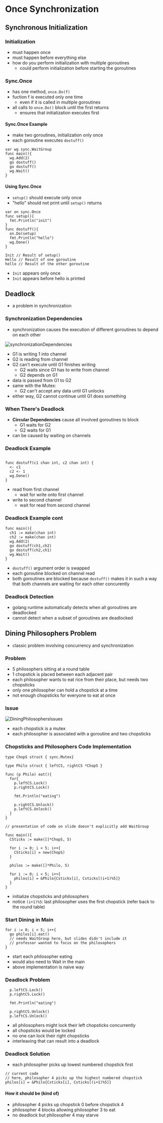# Once Synchronization

## Synchronous Initialization

### Initialization

- must happen once
- must happen before everything else
- how do you perform initialization with multiple goroutines
  - could perform initialization before starting the goroutines

### Sync.Once

- has one method, `once.Do(f)`
- fuction f is executed only one time
  - even if it is called in multiple goroutines
- all calls to `once.Do()` block until the first returns
  - ensures that initialization executes first

#### Sync.Once Example

- make two goroutines, initialization only once
- each goroutine executes `dostuff()`

```golang
var wg sync.WaitGroup
func main(){
  wg.Add(2)
  go dostuff()
  go dostuff()
  wg.Wait()
}
```

#### Using Sync.Once

- `setup()` should execute only once
- "hello" should not print until `setup()` returns

```golang
var on sync.Once
func setup(){
  fmt.Println("init")
}
func dostuff(){
  on.Do(setup)
  fmt.Println("hello")
  wg.Done()
}
```

```output
Init // Result of setup()
Hello // Result of one goroutine
hello // Result of the other goroutine
```

- `Init` appears only once
- `Init` appears before hello is printed

## Deadlock

- a problem in synchronization

### Synchronization Dependencies

- synchronization causes the execution of different goroutines to depend on each other

![synchronizationDependencies](assets/synchronizationDependencies.png)

- G1 is writing 1 into channel
- G2 is reading from channel
- G2 can't execute until G1 finishes writing
  - G2 waits since G1 has to write from channel
  - G2 depends on G1
- data is passed from G1 to G2
- same with the Mutex:
  - G2 can't accept any data until G1 unlocks
- either way, G2 cannot continue until G1 does something

### When There's Deadlock

- **Circular Dependencies** cause all involved goroutines to block
  - G1 waits for G2
  - G2 waits for G1
- can be caused by waiting on channels

### Deadlock Example

```golang

func dostuff(c1 chan int, c2 chan int) {
  <- c1
  c2 <- 1
  wg.Done()
}
```

- read from first channel
  - wait for write onto first channel
- write to second channel
  - wait for read from second channel

### Deadlock Example cont

```golang
func main(){
  ch1 := make(chan int)
  ch2 := make(chan int)
  wg.Add(2)
  go dostuff(ch1,ch2)
  go dostuff(ch2,ch1)
  wg.Wait()
}
```

- `dostuff()` argument order is swapped
- each goroutine blocked on channel read
- both goroutines are blocked because `dostuff()` makes it in such a way that both channels are waiting for each other concurently

### Deadlock Detection

- golang runtime automatically detects when all goroutines are deadlocked
- cannot detect when a subset of goroutines are deadlocked

## Dining Philosophers Problem

- classic problem involving concurrency and synchronization

### Problem

- 5 philosophers sitting at a round table
- 1 chopstick is placed between each adjacent pair
- each philosopher wants to eat rice from their place, but needs two chopsticks
- only one philosopher can hold a chopstick at a time
- not enough chopsticks for everyone to eat at once

### Issue

![DiningPhilosophersIssues](assets/diningPhilosophersIssues.png)

- each chopstick is a mutex
- each philosopher is associated with a goroutine and two chopsticks

### Chopsticks and Philosophers Code Implementation

```golang
type ChopS struct { sync.Mutex}

type Philo struct { leftCS, rightCS *ChopS }

func (p Philo) eat(){
  for{
    p.leftCS.Lock()
    p.rightCS.Lock()

    fmt.Println("eating")

    p.rightCS.Unlock()
    p.leftCS.Unlock()
  }
}

// presentation of code on slide doesn't explicitly add WaitGroup

func main(){
  CSticks := make([]*ChopS, 5)

  for i := 0; i < 5; i++{
    CSticks[i] = new(ChopS)
  }

  philos := make([]*Philo, 5)

  for i := 0; i < 5; i++{
    philos[i] = &Philo{Csticks[i], Csticks[(i+1)%5]}
  }
}
```

- initialize chopsticks and philosophers
- notice `(i+1)%5`: last philosopher uses the first chopstick (refer back to the round table)

### Start Dining in Main

```golang
for i := 0; i < 5; i++{
  go philos[i].eat()
  // needs WaitGroup here, but slides didn't include it
  // professor wanted to focus on the philosophers
}
```

- start each philosopher eating
- would also need to Wait in the main
- above implementation is naive way

### Deadlock Problem

```golang
  p.leftCS.Lock()
  p.rightCS.Lock()

  fmt.Println("eating")

  p.rightCS.Unlock()
  p.leftCS.Unlock()
```

- all philosophers might lock their left chopsticks concurrently
- all chopsticks would be locked
- no one can lock their right chopsticks
- interleaving that can result into a deadlock

### Deadlock Solution

- each philosopher picks up lowest numbered chopstick first

```golang
// current code
// here, philosopher 4 picks up the highest numbered chopstick
philos[i] = &Philo{Csticks[i], Csticks[(i+1)%5]}
```

#### How it should be (kind of)

- philosopher 4 picks up chopstick 0 before chopstick 4
- philosopher 4 blocks allowing philosopher 3 to eat
- no deadlock but philosopher 4 may starve
